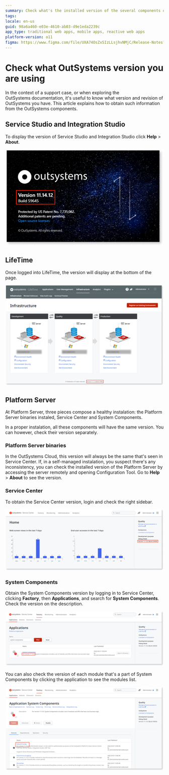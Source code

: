 ```yaml
---
summary: Check what's the installed version of the several components of OutSystems - Service Studio, Integration Studio, LifeTime and Platform Server.
tags:
locale: en-us
guid: 98a6a460-e03e-4610-ab03-d9e1eda2239c
app_type: traditional web apps, mobile apps, reactive web apps
platform-version: o11
figma: https://www.figma.com/file/UXA74OsZxSIzLLsjhvNMjC/Release-Notes?type=design&node-id=401%3A343&mode=design&t=PXROiQwbSufNHSiC-1
---
```


# Check what OutSystems version you are using

In the context of a support case, or when exploring the OutSystems documentation, it's useful to know what version and revision of OutSystems you have. This article explains how to obtain such information from the OutSystems components.

## Service Studio and Integration Studio

To display the version of Service Studio and Integration Studio click **Help** > **About**.

![Screenshot showing how to find the version number in OutSystems Service Studio via the Help and About menu options.](images/what-version-ss.png "Service Studio Version Information")


## LifeTime

Once logged into LifeTime, the version will display at the bottom of the page.

![Screenshot of the OutSystems LifeTime interface displaying the version number at the bottom of the page.](images/what-version-lt.png "OutSystems LifeTime Version Display")

## Platform Server

At Platform Server, three pieces compose a healthy instalation: the Platform Server binaries instaled, Service Center and System Components.

In a proper instalation, all these components will have the same version. You can however, check their version separately.

### Platform Server binaries

In the OutSystems Cloud, this version will always be the same that's seen in Service Center. 
If, in a self-managed instalation, you suspect there's any inconsistency, you can check the installed version of the Platform Server by accessing the server remotely and opening Configuration Tool. Go to **Help** > **About** to see the version.

### Service Center

To obtain the Service Center version, login and check the right sidebar.

![Screenshot showing the Service Center version number located on the right sidebar within the OutSystems interface.](images/what-version-sc.png "Service Center Version Information")

### System Components

Obtain the System Components version by logging in to Service Center, clicking **Factory**, then **Applications**, and search for **System Components**. Check the version on the description.

![Screenshot of the OutSystems Service Center with the System Components version highlighted in the application description.](images/what-version-sys-sc.png "System Components Version in Service Center")

You can also check the version of each module that's a part of System Components by clicking the application to see the modules list.

![Screenshot displaying the version of individual modules within the System Components application in OutSystems Service Center.](images/what-version-module-sc.png "Module Version Details in System Components")
